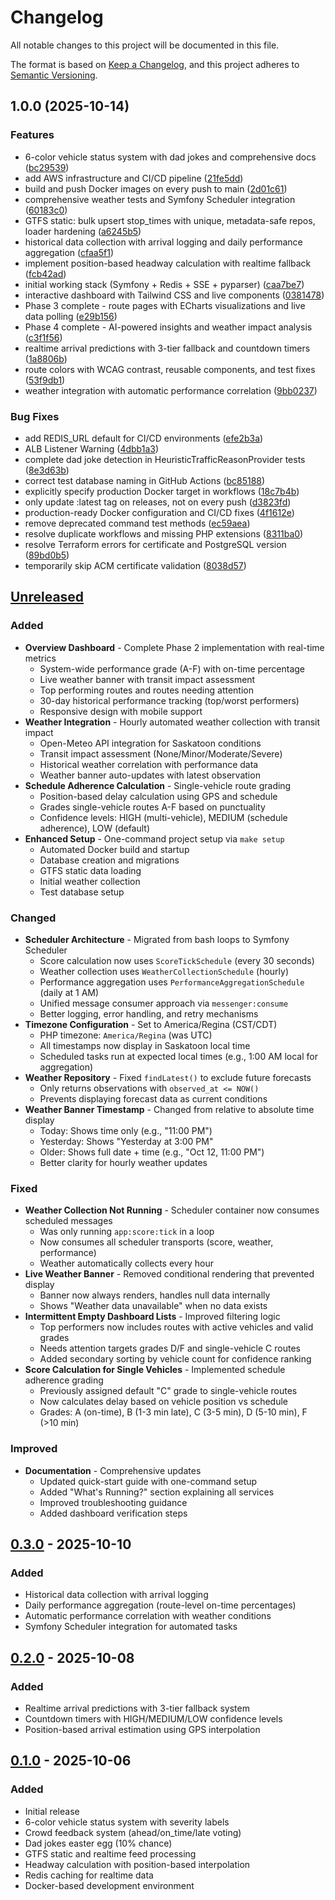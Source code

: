 # Changelog

All notable changes to this project will be documented in this file.

The format is based on [Keep a Changelog](https://keepachangelog.com/en/1.0.0/),
and this project adheres to [Semantic Versioning](https://semver.org/spec/v2.0.0.html).

## 1.0.0 (2025-10-14)


### Features

* 6-color vehicle status system with dad jokes and comprehensive docs ([bc29539](https://github.com/samuelwilk/mind-the-wait/commit/bc295399d4f0f5f9f4098c794054503fe8380a41))
* add AWS infrastructure and CI/CD pipeline ([21fe5dd](https://github.com/samuelwilk/mind-the-wait/commit/21fe5dd077544d7c68d99c0a4a293fc3d598be0d))
* build and push Docker images on every push to main ([2d01c61](https://github.com/samuelwilk/mind-the-wait/commit/2d01c61bf5d6bfc3d553fd667848a09f6377a3a3))
* comprehensive weather tests and Symfony Scheduler integration ([60183c0](https://github.com/samuelwilk/mind-the-wait/commit/60183c059ae0e9d7a5de44bb5f9539b6a77e40c4))
* GTFS static: bulk upsert stop_times with unique, metadata-safe repos, loader hardening ([a6245b5](https://github.com/samuelwilk/mind-the-wait/commit/a6245b5487d474c5abd7a6bc70e62e66496a2275))
* historical data collection with arrival logging and daily performance aggregation ([cfaa5f1](https://github.com/samuelwilk/mind-the-wait/commit/cfaa5f10c24e309021615ab0d1a4904953f5506a))
* implement position-based headway calculation with realtime fallback ([fcb42ad](https://github.com/samuelwilk/mind-the-wait/commit/fcb42add58c17627ec77e68e9c463a4e2b4a5042))
* initial working stack (Symfony + Redis + SSE + pyparser) ([caa7be7](https://github.com/samuelwilk/mind-the-wait/commit/caa7be760f3c240ced706aca91ae36a78def9232))
* interactive dashboard with Tailwind CSS and live components ([0381478](https://github.com/samuelwilk/mind-the-wait/commit/03814783cc68a2842c69171e840994a85cdd0d88))
* Phase 3 complete - route pages with ECharts visualizations and live data polling ([e29b156](https://github.com/samuelwilk/mind-the-wait/commit/e29b156cf74e2494321a0485b1d35ef1a4ec7053))
* Phase 4 complete - AI-powered insights and weather impact analysis ([c3f1f56](https://github.com/samuelwilk/mind-the-wait/commit/c3f1f563b225ac18dac4940e5fee51836d4ec20a))
* realtime arrival predictions with 3-tier fallback and countdown timers ([1a8806b](https://github.com/samuelwilk/mind-the-wait/commit/1a8806b7d32cb672060b78f64e90a53fc1cb8f2f))
* route colors with WCAG contrast, reusable components, and test fixes ([53f9db1](https://github.com/samuelwilk/mind-the-wait/commit/53f9db12721d1509743fb0f04631532369d8361f))
* weather integration with automatic performance correlation ([9bb0237](https://github.com/samuelwilk/mind-the-wait/commit/9bb02371274c8ed013eca2d1056c271a85b12215))


### Bug Fixes

* add REDIS_URL default for CI/CD environments ([efe2b3a](https://github.com/samuelwilk/mind-the-wait/commit/efe2b3afeca811c70528a4d58c34ffd3136a7833))
* ALB Listener Warning ([4dbb1a3](https://github.com/samuelwilk/mind-the-wait/commit/4dbb1a3b7995e42ee742d630d2c10ab4916b28bd))
* complete dad joke detection in HeuristicTrafficReasonProvider tests ([8e3d63b](https://github.com/samuelwilk/mind-the-wait/commit/8e3d63ba75142ec0fd1663780674cb4df4f333df))
* correct test database naming in GitHub Actions ([bc85188](https://github.com/samuelwilk/mind-the-wait/commit/bc851889528790dc8d19a82b99e1c288793d1a64))
* explicitly specify production Docker target in workflows ([18c7b4b](https://github.com/samuelwilk/mind-the-wait/commit/18c7b4b4040ef33cc5b829df19f1bad8a3100c9c))
* only update :latest tag on releases, not on every push ([d3823fd](https://github.com/samuelwilk/mind-the-wait/commit/d3823fd2dd53d77f08c86c12e4616636f8c53b46))
* production-ready Docker configuration and CI/CD fixes ([4f1612e](https://github.com/samuelwilk/mind-the-wait/commit/4f1612e11a8c023531752b37e6b042c45b628f51))
* remove deprecated command test methods ([ec59aea](https://github.com/samuelwilk/mind-the-wait/commit/ec59aea8b79272f53552460e846bde9c1a78812f))
* resolve duplicate workflows and missing PHP extensions ([8311ba0](https://github.com/samuelwilk/mind-the-wait/commit/8311ba0c85912a06f91cdf8f6cd5b90f9f299e18))
* resolve Terraform errors for certificate and PostgreSQL version ([89bd0b5](https://github.com/samuelwilk/mind-the-wait/commit/89bd0b56d7a67d5cbd08874df2aa78946b293ca1))
* temporarily skip ACM certificate validation ([8038d57](https://github.com/samuelwilk/mind-the-wait/commit/8038d573c40a40333857e5ad6e4c171097d3fa7e))

## [Unreleased]

### Added
- **Overview Dashboard** - Complete Phase 2 implementation with real-time metrics
  - System-wide performance grade (A-F) with on-time percentage
  - Live weather banner with transit impact assessment
  - Top performing routes and routes needing attention
  - 30-day historical performance tracking (top/worst performers)
  - Responsive design with mobile support
- **Weather Integration** - Hourly automated weather collection with transit impact
  - Open-Meteo API integration for Saskatoon conditions
  - Transit impact assessment (None/Minor/Moderate/Severe)
  - Historical weather correlation with performance data
  - Weather banner auto-updates with latest observation
- **Schedule Adherence Calculation** - Single-vehicle route grading
  - Position-based delay calculation using GPS and schedule
  - Grades single-vehicle routes A-F based on punctuality
  - Confidence levels: HIGH (multi-vehicle), MEDIUM (schedule adherence), LOW (default)
- **Enhanced Setup** - One-command project setup via `make setup`
  - Automated Docker build and startup
  - Database creation and migrations
  - GTFS static data loading
  - Initial weather collection
  - Test database setup

### Changed
- **Scheduler Architecture** - Migrated from bash loops to Symfony Scheduler
  - Score calculation now uses `ScoreTickSchedule` (every 30 seconds)
  - Weather collection uses `WeatherCollectionSchedule` (hourly)
  - Performance aggregation uses `PerformanceAggregationSchedule` (daily at 1 AM)
  - Unified message consumer approach via `messenger:consume`
  - Better logging, error handling, and retry mechanisms
- **Timezone Configuration** - Set to America/Regina (CST/CDT)
  - PHP timezone: `America/Regina` (was UTC)
  - All timestamps now display in Saskatoon local time
  - Scheduled tasks run at expected local times (e.g., 1:00 AM local for aggregation)
- **Weather Repository** - Fixed `findLatest()` to exclude future forecasts
  - Only returns observations with `observed_at <= NOW()`
  - Prevents displaying forecast data as current conditions
- **Weather Banner Timestamp** - Changed from relative to absolute time display
  - Today: Shows time only (e.g., "11:00 PM")
  - Yesterday: Shows "Yesterday at 3:00 PM"
  - Older: Shows full date + time (e.g., "Oct 12, 11:00 PM")
  - Better clarity for hourly weather updates

### Fixed
- **Weather Collection Not Running** - Scheduler container now consumes scheduled messages
  - Was only running `app:score:tick` in a loop
  - Now consumes all scheduler transports (score, weather, performance)
  - Weather automatically collects every hour
- **Live Weather Banner** - Removed conditional rendering that prevented display
  - Banner now always renders, handles null data internally
  - Shows "Weather data unavailable" when no data exists
- **Intermittent Empty Dashboard Lists** - Improved filtering logic
  - Top performers now includes routes with active vehicles and valid grades
  - Needs attention targets grades D/F and single-vehicle C routes
  - Added secondary sorting by vehicle count for confidence ranking
- **Score Calculation for Single Vehicles** - Implemented schedule adherence grading
  - Previously assigned default "C" grade to single-vehicle routes
  - Now calculates delay based on vehicle position vs schedule
  - Grades: A (on-time), B (1-3 min late), C (3-5 min), D (5-10 min), F (>10 min)

### Improved
- **Documentation** - Comprehensive updates
  - Updated quick-start guide with one-command setup
  - Added "What's Running?" section explaining all services
  - Improved troubleshooting guidance
  - Added dashboard verification steps

## [0.3.0] - 2025-10-10

### Added
- Historical data collection with arrival logging
- Daily performance aggregation (route-level on-time percentages)
- Automatic performance correlation with weather conditions
- Symfony Scheduler integration for automated tasks

## [0.2.0] - 2025-10-08

### Added
- Realtime arrival predictions with 3-tier fallback system
- Countdown timers with HIGH/MEDIUM/LOW confidence levels
- Position-based arrival estimation using GPS interpolation

## [0.1.0] - 2025-10-06

### Added
- Initial release
- 6-color vehicle status system with severity labels
- Crowd feedback system (ahead/on_time/late voting)
- Dad jokes easter egg (10% chance)
- GTFS static and realtime feed processing
- Headway calculation with position-based interpolation
- Redis caching for realtime data
- Docker-based development environment

[Unreleased]: https://github.com/samuelwilk/mind-the-wait/compare/v0.3.0...HEAD
[0.3.0]: https://github.com/samuelwilk/mind-the-wait/compare/v0.2.0...v0.3.0
[0.2.0]: https://github.com/samuelwilk/mind-the-wait/compare/v0.1.0...v0.2.0
[0.1.0]: https://github.com/samuelwilk/mind-the-wait/releases/tag/v0.1.0
